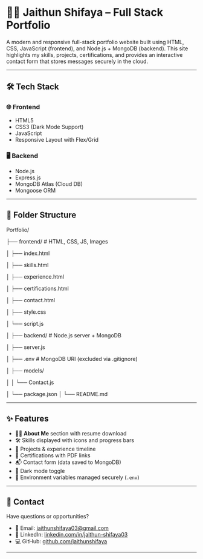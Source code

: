 # 🧑‍💻 Jaithun Shifaya – Full Stack Portfolio

A modern and responsive full-stack portfolio website built using HTML, CSS, JavaScript (frontend), and Node.js + MongoDB (backend). This site highlights my skills, projects, certifications, and provides an interactive contact form that stores messages securely in the cloud.

---

## 🛠 Tech Stack

### 🌐 Frontend
- HTML5
- CSS3 (Dark Mode Support)
- JavaScript
- Responsive Layout with Flex/Grid

### 🖥️ Backend
- Node.js
- Express.js
- MongoDB Atlas (Cloud DB)
- Mongoose ORM

---

## 📁 Folder Structure

Portfolio/

├── frontend/ # HTML, CSS, JS, Images

│ ├── index.html

│ ├── skills.html

│ ├── experience.html

│ ├── certifications.html

│ ├── contact.html

│ ├── style.css

│ └── script.js

│
├── backend/ # Node.js server + MongoDB

│ ├── server.js

│ ├── .env # MongoDB URI (excluded via .gitignore)

│ ├── models/

│ │ └── Contact.js

│ └── package.json
│
└── README.md

---

## ✨ Features

- 🧑‍🎓 **About Me** section with resume download
- 🛠️ Skills displayed with icons and progress bars
- 📂 Projects & experience timeline
- 📄 Certifications with PDF links
- 📬 Contact form (data saved to MongoDB)
- 🌙 Dark mode toggle
- 🔐 Environment variables managed securely (`.env`)

---

## 📩 Contact

Have questions or opportunities?

- 📧 Email: [jaithunshifaya03@gmail.com](mailto:jaithunshifaya03@gmail.com)
- 💼 LinkedIn: [linkedin.com/in/jaithun-shifaya03](https://linkedin.com/in/jaithun-shifaya03)
- 💻 GitHub: [github.com/jaithunshifaya](https://github.com/jaithunshifaya)

---


